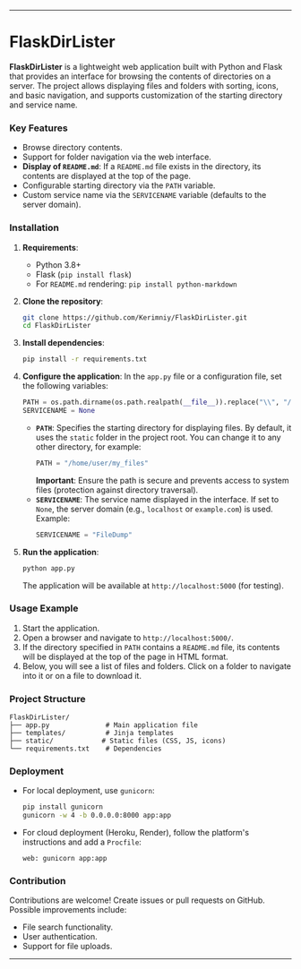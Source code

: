 
---

# FlaskDirLister

**FlaskDirLister** is a lightweight web application built with Python and Flask that provides an interface for browsing the contents of directories on a server. The project allows displaying files and folders with sorting, icons, and basic navigation, and supports customization of the starting directory and service name.

### Key Features
- Browse directory contents.
- Support for folder navigation via the web interface.
- **Display of `README.md`**: If a `README.md` file exists in the directory, its contents are displayed at the top of the page.
- Configurable starting directory via the `PATH` variable.
- Custom service name via the `SERVICENAME` variable (defaults to the server domain).

### Installation

1. **Requirements**:
   - Python 3.8+
   - Flask (`pip install flask`)
   - For `README.md` rendering: `pip install python-markdown`

2. **Clone the repository**:
   ```bash
   git clone https://github.com/Kerimniy/FlaskDirLister.git
   cd FlaskDirLister
   ```

3. **Install dependencies**:
   ```bash
   pip install -r requirements.txt
   ```

4. **Configure the application**:
   In the `app.py` file or a configuration file, set the following variables:
   ```python
   PATH = os.path.dirname(os.path.realpath(__file__)).replace("\\", "/") + "/static"
   SERVICENAME = None
   ```
   - **`PATH`**: Specifies the starting directory for displaying files. By default, it uses the `static` folder in the project root. You can change it to any other directory, for example:
     ```python
     PATH = "/home/user/my_files"
     ```
     **Important**: Ensure the path is secure and prevents access to system files (protection against directory traversal).
   - **`SERVICENAME`**: The service name displayed in the interface. If set to `None`, the server domain (e.g., `localhost` or `example.com`) is used. Example:
     ```python
     SERVICENAME = "FileDump"
     ```

5. **Run the application**:
   ```bash
   python app.py
   ```
   The application will be available at `http://localhost:5000` (for testing).

### Usage Example
1. Start the application.
2. Open a browser and navigate to `http://localhost:5000/`.
3. If the directory specified in `PATH` contains a `README.md` file, its contents will be displayed at the top of the page in HTML format.
4. Below, you will see a list of files and folders. Click on a folder to navigate into it or on a file to download it.

### Project Structure
```
FlaskDirLister/
├── app.py              # Main application file
├── templates/          # Jinja templates
├── static/            # Static files (CSS, JS, icons)
└── requirements.txt    # Dependencies
```

### Deployment
- For local deployment, use `gunicorn`:
  ```bash
  pip install gunicorn
  gunicorn -w 4 -b 0.0.0.0:8000 app:app
  ```
- For cloud deployment (Heroku, Render), follow the platform's instructions and add a `Procfile`:
  ```
  web: gunicorn app:app
  ```

### Contribution
Contributions are welcome! Create issues or pull requests on GitHub. Possible improvements include:
- File search functionality.
- User authentication.
- Support for file uploads.

---

